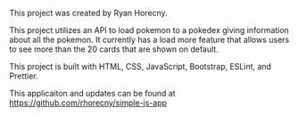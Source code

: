 This project was created by Ryan Horecny.

This project utilizes an API to load pokemon to a pokedex giving information about all the pokemon. It currently has a load more feature that allows users to see more than the 20 cards that are shown on default.

This project is built with HTML, CSS, JavaScript, Bootstrap, ESLint, and Prettier.

This applicaiton and updates can be found at https://github.com/rhorecny/simple-js-app
